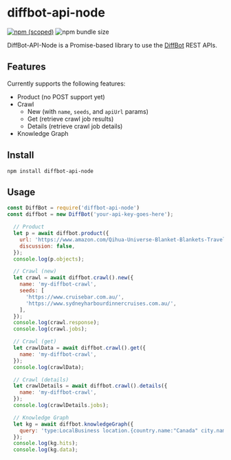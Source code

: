 # diffbot-api-node

[![npm (scoped)](https://img.shields.io/npm/v/diffbot-api-node.svg)](https://www.npmjs.com/package/diffbot-api-node)
![npm bundle size](https://img.shields.io/bundlephobia/min/diffbot-api-node?label=minified%20size)

DiffBot-API-Node is a Promise-based library to use the [DiffBot](https://www.diffbot.com/) REST APIs.

## Features

Currently supports the following features:
* Product (no POST support yet)
* Crawl
  * New (with `name`, `seeds`, and `apiUrl` params)
  * Get (retrieve crawl job results)
  * Details (retrieve crawl job details)
* Knowledge Graph

## Install

    npm install diffbot-api-node

## Usage

```javascript
const DiffBot = require('diffbot-api-node')
const diffbot = new DiffBot('your-api-key-goes-here');

  // Product
  let p = await diffbot.product({
    url: 'https://www.amazon.com/Qihua-Universe-Blanket-Blankets-Travelling/dp/B074J5CYTJ',
    discussion: false,
  });
  console.log(p.objects);

  // Crawl (new)
  let crawl = await diffbot.crawl().new({
    name: 'my-diffbot-crawl',
    seeds: [
      'https://www.cruisebar.com.au/',
      'https://www.sydneyharbourdinnercruises.com.au/',
    ],
  });
  console.log(crawl.response);
  console.log(crawl.jobs);

  // Crawl (get)
  let crawlData = await diffbot.crawl().get({
    name: 'my-diffbot-crawl',
  });
  console.log(crawlData);

  // Crawl (details)
  let crawlDetails = await diffbot.crawl().details({
    name: 'my-diffbot-crawl',
  });
  console.log(crawlDetails.jobs);

  // Knowledge Graph
  let kg = await diffbot.knowledgeGraph({
    query: 'type:LocalBusiness location.{country.name:"Canada" city.name:"Ottawa" isCurrent:true}'
  });
  console.log(kg.hits);
  console.log(kg.data);
```
